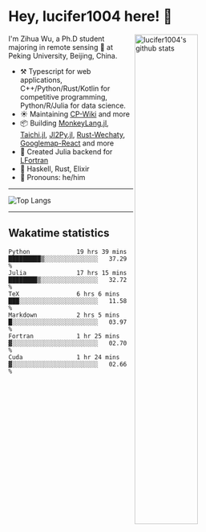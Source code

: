# Hey, lucifer1004 here! :wave:

<img width="50%" align="right" alt="lucifer1004's github stats" src="https://github-readme-stats.vercel.app/api?username=lucifer1004&show_icons=true">

I'm Zihua Wu, a Ph.D student majoring in remote sensing :satellite: at Peking University, Beijing, China.

- :hammer_and_pick: Typescript for web applications, C++/Python/Rust/Kotlin for competitive programming, Python/R/Julia for data science.
- :sunny: Maintaining [CP-Wiki](https://cp-wiki.vercel.app) and more 
- :package: Building [MonkeyLang.jl](https://github.com/lucifer1004/MonkeyLang.jl), [Taichi.jl](https://github.com/lucifer1004/Taichi.jl), [Jl2Py.jl](https://github.com/lucifer1004/Jl2Py.jl), [Rust-Wechaty](https://github.com/wechaty/rust-wechaty), [Googlemap-React](https://github.com/googlemap-react/googlemap-react) and more
- :sparkler: Created Julia backend for [LFortran](https://github.com/lfortran/lfortran)
- :seedling: Haskell, Rust, Elixir
- :man: Pronouns: he/him

---

![Top Langs](https://github-readme-stats.vercel.app/api/top-langs/?username=lucifer1004&layout=compact)

---

## Wakatime statistics

<!--START_SECTION:waka-->

```text
Python             19 hrs 39 mins  █████████▒░░░░░░░░░░░░░░░   37.29 %
Julia              17 hrs 15 mins  ████████▒░░░░░░░░░░░░░░░░   32.72 %
TeX                6 hrs 6 mins    ███░░░░░░░░░░░░░░░░░░░░░░   11.58 %
Markdown           2 hrs 5 mins    █░░░░░░░░░░░░░░░░░░░░░░░░   03.97 %
Fortran            1 hr 25 mins    ▓░░░░░░░░░░░░░░░░░░░░░░░░   02.70 %
Cuda               1 hr 24 mins    ▓░░░░░░░░░░░░░░░░░░░░░░░░   02.66 %
```

<!--END_SECTION:waka-->
